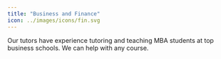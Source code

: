 ```yaml
---
title: "Business and Finance"
icon: ../images/icons/fin.svg
---
```

Our tutors have experience tutoring and teaching MBA students at top business schools. We can help with any course.
<!-- more -->